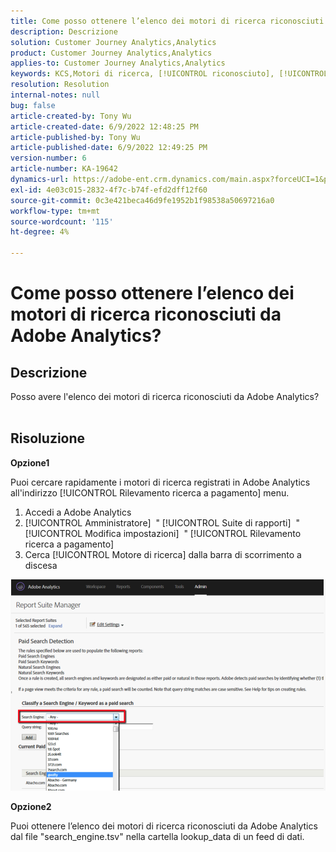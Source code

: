 ```yaml
---
title: Come posso ottenere l’elenco dei motori di ricerca riconosciuti da Adobe Analytics?
description: Descrizione
solution: Customer Journey Analytics,Analytics
product: Customer Journey Analytics,Analytics
applies-to: Customer Journey Analytics,Analytics
keywords: KCS,Motori di ricerca, [!UICONTROL riconosciuto], [!UICONTROL registrato], [!UICONTROL elenco], Adobe Analytics
resolution: Resolution
internal-notes: null
bug: false
article-created-by: Tony Wu
article-created-date: 6/9/2022 12:48:25 PM
article-published-by: Tony Wu
article-published-date: 6/9/2022 12:49:25 PM
version-number: 6
article-number: KA-19642
dynamics-url: https://adobe-ent.crm.dynamics.com/main.aspx?forceUCI=1&pagetype=entityrecord&etn=knowledgearticle&id=6c2d5c72-f2e7-ec11-bb3c-000d3a3b1c99
exl-id: 4e03c015-2832-4f7c-b74f-efd2dff12f60
source-git-commit: 0c3e421beca46d9fe1952b1f98538a50697216a0
workflow-type: tm+mt
source-wordcount: '115'
ht-degree: 4%

---
```


# Come posso ottenere l’elenco dei motori di ricerca riconosciuti da Adobe Analytics?

## Descrizione

Posso avere l&#39;elenco dei motori di ricerca riconosciuti da Adobe Analytics?
<br> 

## Risoluzione


<b>Opzione1</b>

Puoi cercare rapidamente i motori di ricerca registrati in Adobe Analytics all&#39;indirizzo [!UICONTROL Rilevamento ricerca a pagamento] menu.

1. Accedi a Adobe Analytics
2. [!UICONTROL Amministratore]  &quot; [!UICONTROL Suite di rapporti]  &quot; [!UICONTROL Modifica impostazioni]  &quot; [!UICONTROL Rilevamento ricerca a pagamento]
3. Cerca [!UICONTROL Motore di ricerca] dalla barra di scorrimento a discesa


![](assets/d35acf7a-a0e7-ec11-bb3c-000d3a3bd25c.png)

<b>Opzione2</b>

Puoi ottenere l’elenco dei motori di ricerca riconosciuti da Adobe Analytics dal file &quot;search_engine.tsv&quot; nella cartella lookup_data di un feed di dati.
